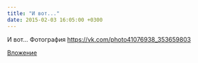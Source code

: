 ```yaml
---
title: "И вот..."
date: 2015-02-03 16:05:00 +0300
---
```


И вот...
Фотография
https://vk.com/photo41076938_353659803

[Вложение](https://vk.com/photo41076938_353659803)
